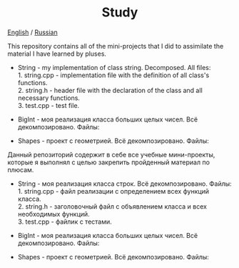 <h1 align="center">Study</h1>
<p><a href="#en">English</a> / <a href="#ru">Russian</a></p>

<p><a name="#en">This repository contains all of the mini-projects that I did to assimilate the material I have learned by pluses.</a></p>
<ul>
  <li><p>String - my implementation of class string. Decomposed. All files:<br>1. string.cpp - implementation file with the definition of all class's functions. <br>2. string.h - header file with the declaration of the class and all necessary functions.<br>3. test.cpp - test file.</p></li>
  
  <li><p>BigInt - моя реализация класса больших целых чисел. Всё декомпозировано. Файлы:</p></li>
  <li><p>Shapes - проект с геометрией. Всё декомпозировано. Файлы:</p></li>
</ul>

<p><a name="#ru">Данный репозиторий содержит в себе все учебные мини-проекты, которые я выполнял с целью закрепить пройденный материал по плюсам.</a></p>
<ul>
  <li><p>String - моя реализация класса строк. Всё декомпозировано. Файлы:<br>1. string.cpp - файл реализации с определением всех функций класса. <br>2. string.h - заголовочный файл с объявлением класса и всех необходимых функций.<br>3. test.cpp - файлик с тестами.</p></li>
  
  <li><p>BigInt - моя реализация класса больших целых чисел. Всё декомпозировано. Файлы:</p></li>
  <li><p>Shapes - проект с геометрией. Всё декомпозировано. Файлы:</p></li>
</ul>
